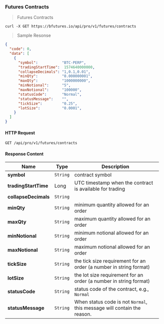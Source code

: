 ### Futures Contracts

> Futures Contracts

```shell
curl -X GET https://bfutures.io/api/pro/v1/futures/contracts
```

> Sample Resonse

```json
{
  "code": 0,
  "data": [
    {
      "symbol":           "BTC-PERP",
      "tradingStartTime":  1574640000000,
      "collapseDecimals": "1,0.1,0.01",
      "minQty":           "0.000000001",
      "maxQty":           "1000000000",
      "minNotional":      "5",
      "maxNotional":      "100000",
      "statusCode":       "Normal",
      "statusMessage":    "",
      "tickSize":         "0.25",
      "lotSize":          "0.0001",
    }
  ]
}
```

#### HTTP Request

`GET /api/pro/v1/futures/contracts`


#### Response Content

 Name                | Type     | Description
-------------------- | -------- | --------------------- 
**symbol**           | `String` | contract symbol 
**tradingStartTime** | Long     | UTC timestamp when the contract is available for trading
**collapseDecimals** | `String` | 
**minQty**           | `String` | minimum quantity allowed for an order
**maxQty**           | `String` | maximum quantity allowed for an order
**minNotional**      | `String` | minimum notional allowed for an order
**maxNotional**      | `String` | maximum notional allowed for an order
**tickSize**         | `String` | the tick size requirement for an order (a number in string format) 
**lotSize**          | `String` | the lot size requirement for an order (a number in string format) 
**statusCode**       | `String` | status code of the contract, e.g., `Normal`
**statusMessage**    | `String` | When status code is not `Normal`, this message will contain the reason.

